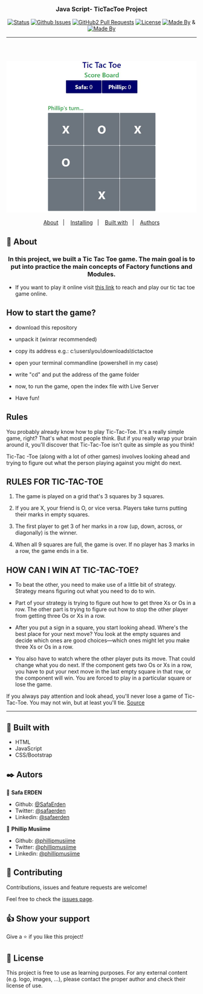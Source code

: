<h3 align="center">Java Script- TicTacToe Project</h3>

<div align="center">

[![Status](https://img.shields.io/badge/status-active-success.svg)]()
[![Github Issues](https://img.shields.io/badge/GitHub-Issues-orange)](https://github.com/SafaErden/TicTacToe-Javascript/issues)
[![GitHub2 Pull Requests](https://img.shields.io/badge/GitHub-Pull%20Requests-blue)](https://github.com/SafaErden/TicTacToe-Javascript/pulls)
[![License](https://img.shields.io/badge/license-MIT-blue.svg)](/LICENSE)
[![Made By](https://img.shields.io/badge/Made%20By-Phillip%20Musiime-brightgreen)](https://github.com/PhillipUg) &
[![Made By](https://img.shields.io/badge/Made%20By-Safa%20Erden-brightgreen)](https://github.com/safaerden)

</div>


---

<br>
<br>

<p align="center">
   <img src="assets/tictactoe.JPG" width="600" height="400">
</p>

<p align="center">
<a href="#about">About</a>&nbsp;&nbsp;&nbsp;|&nbsp;&nbsp;&nbsp;
<a href="#installing">Installing</a>&nbsp;&nbsp;&nbsp;|&nbsp;&nbsp;&nbsp;
<a href="#built_using">Built with</a>&nbsp;&nbsp;&nbsp;|&nbsp;&nbsp;&nbsp;
<a href="#author">Authors</a>
</p>

## 🧐 About <a name = "about"></a>

<h3 align="center"> In this project, we built a Tic Tac Toe game. The main goal is to put into practice the main concepts of Factory functions and Modules.</h3>

- If you want to play it online visit [this link](https://rawcdn.githack.com/SafaErden/TicTacToe-Javascript/1684e65107f30bc98486f3d0a39f02a4d4cd09cc/index.html) to reach and play our tic tac toe game online.

## How to start the game?

- download this repository

- unpack it (winrar recommended)

- copy its address e.g.: c:\users\you\downloads\tictactoe

- open your terminal commandline (powershell in my case)

- write "cd" and put the address of the game folder

- now, to run the game, open the index file with Live Server

- Have fun!

## Rules

You probably already know how to play Tic-Tac-Toe. It's a really simple game, right? That's what most people think. But if you really wrap your brain around it, you'll discover that Tic-Tac-Toe isn't quite as simple as you think!

Tic-Tac -Toe (along with a lot of other games) involves looking ahead and trying to figure out what the person playing against you might do next.

## RULES FOR TIC-TAC-TOE

1. The game is played on a grid that's 3 squares by 3 squares.

2. If you are X, your friend is O, or vice versa. Players take turns putting their marks in empty squares.

3. The first player to get 3 of her marks in a row (up, down, across, or diagonally) is the winner.

4. When all 9 squares are full, the game is over. If no player has 3 marks in a row, the game ends in a tie.

## HOW CAN I WIN AT TIC-TAC-TOE?

- To beat the other, you need to make use of a little bit of strategy. Strategy means figuring out what you need to do to win.

- Part of your strategy is trying to figure out how to get three Xs or Os in a row. The other part is trying to figure out how to stop the other player from getting three Os or Xs in a row.

- After you put a sign in a square, you start looking ahead. Where's the best place for your next move? You look at the empty squares and decide which ones are good choices—which ones might let you make three Xs or Os in a row.

- You also have to watch where the other player puts its move. That could change what you do next. If the component gets two Os or Xs in a row, you have to put your next move in the last empty square in that row, or the component will win. You are forced to play in a particular square or lose the game.

If you always pay attention and look ahead, you'll never lose a game of Tic-Tac-Toe. You may not win, but at least you'll tie.
<a href="https://www.exploratorium.edu/brain_explorer/tictactoe.html">Source</a>

---

## 🔧 Built with<a name = "built_using"></a>

- HTML
- JavaScript
- CSS/Bootstrap

## ✒️ Autors <a name = "author"></a>

👤 **Safa ERDEN**

- Github: [@SafaErden](https://github.com/SafaErden)
- Twitter: [@safaerden](https://twitter.com/safaerden)
- Linkedin: [@safaerden](https://www.linkedin.com/in/safaerden/)

👤 **Phillip Musiime**

- Github: [@phillipmusiime](https://github.com/PhillipUg)
- Twitter: [@phillipmusiime](https://twitter.com/Phillip_Ug)
- Linkedin: [@phillipmusiime](https://www.linkedin.com/in/phillip-musiime/)

## 🤝 Contributing

Contributions, issues and feature requests are welcome!

Feel free to check the [issues page](https://github.com/SafaErden/TicTacToe-Javascript/issues).

## 👍 Show your support

Give a ⭐️ if you like this project!

## 📝 License

This project is free to use as learning purposes. For any external content (e.g. logo, images, ...), please contact the proper author and check their license of use.